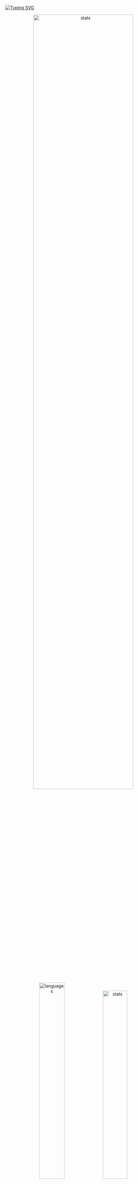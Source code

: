 <a href="https://git.io/typing-svg"><img src="https://readme-typing-svg.demolab.com?font=Fira+Code&size=50&duration=3000&color=9745F5&center=true&multiline=true&repeat=false&random=false&width=1000&height=150&lines=Hi!+I'm+Vanya;Python+Fullstack+Developer" alt="Typing SVG" /></a>
<div align="center">
  <img src="http://github-readme-streak-stats.herokuapp.com?user=schr1k&theme=midnight-purple&hide_border=true&border_radius=0&date_format=j%20M%5B%20Y%5D&card_width=500&dates=9745F5&background=020202&border=9745F5&stroke=9745F5&ring=9745F5&fire=9745F5&currStreakNum=9745F5&sideNums=9745F5&currStreakLabel=9745F5&sideLabels=9745F5&excludeDaysLabel=9745F5" alt="stats" width=80%/>
</div>
<div align="center">
  <img src="https://github-readme-stats.vercel.app/api/top-langs/?username=schr1k&hide_border=true&bg_color=020202&text_color=9745F5&title_color=9745F5&layout=compact" alt="languages" width=40.25%>
  <img src="https://github-readme-stats.vercel.app/api?username=schr1k&show_icons=true&hide_border=true&bg_color=020202&text_color=9745F5&title_color=9745F5&icon_color=9745F5&hide_rank=true&hide=contribs,issues" alt="stats" width=39.4%/>
</div>
<div align="center">
  <h1>Skills:</h1>
  <img src="https://skillicons.dev/icons?i=py,postgres,html,css,js,ts,react,next,git,linux" alt="skills" width=80%>
</div>

---
<!--START_SECTION:waka-->
**🐱 My GitHub Data** 

> 📦 83.8 kB Used in GitHub's Storage 
 > 
> 🏆 783 Contributions in the Year 2023
 > 
> 💼 Opted to Hire
 > 
> 📜 9 Public Repositories 
 > 
> 🔑 15 Private Repositories 
 > 
📊 **This Week I Spent My Time On** 

```text
🕑︎ Time Zone: Europe/Moscow

💬 Programming Languages: 
Python                   18 hrs 18 mins      ████████████████░░░░░░░░░   62.24 % 
Markdown                 4 hrs 1 min         ███░░░░░░░░░░░░░░░░░░░░░░   13.65 % 
Log                      1 hr 29 mins        █░░░░░░░░░░░░░░░░░░░░░░░░   05.07 % 
HTML                     1 hr 14 mins        █░░░░░░░░░░░░░░░░░░░░░░░░   04.24 % 
Other                    1 hr 12 mins        █░░░░░░░░░░░░░░░░░░░░░░░░   04.10 % 

🔥 Editors: 
PyCharm                  21 hrs 4 mins       ██████████████████░░░░░░░   71.62 % 
Obsidian                 4 hrs 51 mins       ████░░░░░░░░░░░░░░░░░░░░░   16.49 % 
WebStorm                 2 hrs 16 mins       ██░░░░░░░░░░░░░░░░░░░░░░░   07.71 % 
Vim                      1 hr 5 mins         █░░░░░░░░░░░░░░░░░░░░░░░░   03.70 % 
DataGrip                 8 mins              ░░░░░░░░░░░░░░░░░░░░░░░░░   00.48 % 

💻 Operating System: 
Windows                  28 hrs 20 mins      ████████████████████████░   96.30 % 
Linux                    1 hr 5 mins         █░░░░░░░░░░░░░░░░░░░░░░░░   03.70 % 
```

**I Mostly Code in Python** 

```text
Python                   20 repos            █████████████████░░░░░░░░   68.97 % 
HTML                     3 repos             ███░░░░░░░░░░░░░░░░░░░░░░   10.34 % 
TypeScript               3 repos             ███░░░░░░░░░░░░░░░░░░░░░░   10.34 % 
JavaScript               2 repos             ██░░░░░░░░░░░░░░░░░░░░░░░   06.90 % 
Lasso                    1 repo              █░░░░░░░░░░░░░░░░░░░░░░░░   03.45 % 
```




 Last Updated on 21/11/2023 10:48:53 UTC
<!--END_SECTION:waka-->
